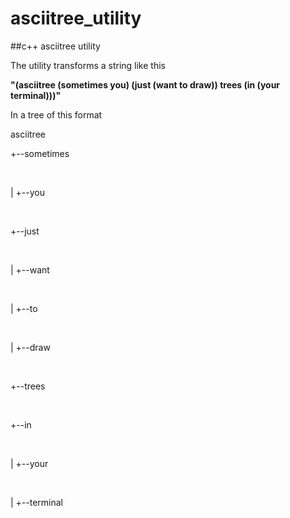 # asciitree_utility
##c++ asciitree utility
<p>The utility transforms a string like this</p>

 <strong>"(asciitree (sometimes you) (just (want to draw)) trees (in (your terminal)))"</strong>


In a tree of this format

<p>asciitree<br>
<p>+--sometimes</p><br>
<p>|   +--you</p><br>
<p>+--just</p><br>
<p>|   +--want</p><br>
<p>|      +--to</p><br>
<p>|      +--draw</p><br>
<p>+--trees</p><br>
<p>+--in</p><br>
<p>|   +--your</p><br>
<p>|      +--terminal</p><br>
